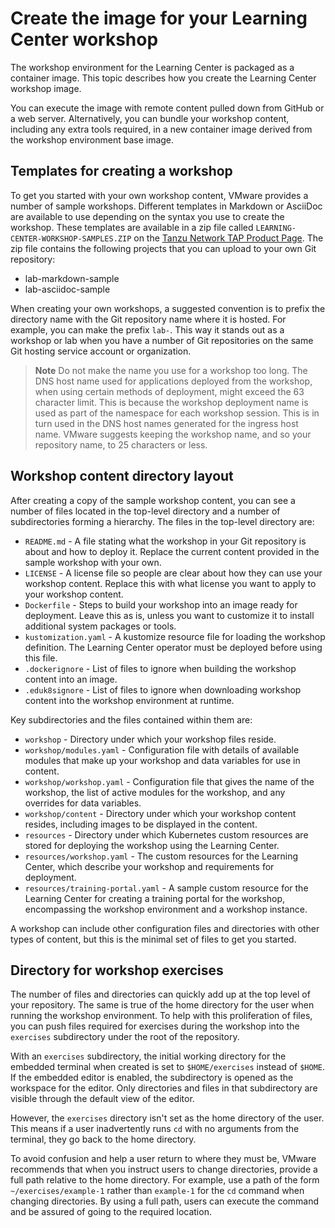 # Create the image for your Learning Center workshop

The workshop environment for the Learning Center is packaged as a container image.
This topic describes how you create the Learning Center workshop image.

You can execute the image with remote content pulled down from GitHub or a web server.
Alternatively, you can bundle your workshop content, including any extra tools required, in a new
container image derived from the workshop environment base image.

## <a id="template-create-workshop"></a> Templates for creating a workshop

To get you started with your own workshop content, VMware provides a number of sample workshops.
Different templates in Markdown or AsciiDoc are available to use depending on the syntax you use to create the workshop.
These templates are available in a zip file called `LEARNING-CENTER-WORKSHOP-SAMPLES.ZIP` on the [Tanzu Network TAP Product Page](https://network.tanzu.vmware.com/products/tanzu-application-platform).
The zip file contains the following projects that you can upload to your own Git repository:

- lab-markdown-sample
- lab-asciidoc-sample

When creating your own workshops, a suggested convention is to prefix the directory name with the Git repository name where it is hosted. For example, you can make the prefix `lab-`.
This way it stands out as a workshop or lab when you have a number of Git repositories on the same Git hosting service account or organization.

>**Note** Do not make the name you use for a workshop too long. The DNS host name used for applications deployed from the workshop, when using certain methods of deployment, might exceed the 63 character limit. This is because the workshop deployment name is used as part of the namespace for each workshop session. This is in turn used in the DNS host names generated for the ingress host name. VMware suggests keeping the workshop name, and so your repository name, to 25 characters or less.

## <a id="wrkshp-content-dir-layout"></a> Workshop content directory layout

After creating a copy of the sample workshop content, you can see a number of files located in the top-level directory and a number of subdirectories forming a hierarchy. The files in the top-level directory are:

* `README.md` - A file stating what the workshop in your Git repository is about and how to deploy it. Replace the current content provided in the sample workshop with your own.
* `LICENSE` - A license file so people are clear about how they can use your workshop content. Replace this with what license you want to apply to your workshop content.
* `Dockerfile` - Steps to build your workshop into an image ready for deployment. Leave this as is, unless you want to customize it to install additional system packages or tools.
* `kustomization.yaml` - A kustomize resource file for loading the workshop definition. The Learning Center operator must be deployed before using this file.
* `.dockerignore` - List of files to ignore when building the workshop content into an image.
* `.eduk8signore` - List of files to ignore when downloading workshop content into the workshop environment at runtime.

Key subdirectories and the files contained within them are:

* `workshop` - Directory under which your workshop files reside.
* `workshop/modules.yaml` - Configuration file with details of available modules that make up your workshop and data variables for use in content.
* `workshop/workshop.yaml` - Configuration file that gives the name of the workshop, the list of active modules for the workshop, and any overrides for data variables.
* `workshop/content` - Directory under which your workshop content resides, including images to be displayed in the content.
* `resources` - Directory under which Kubernetes custom resources are stored for deploying the workshop using the Learning Center.
* `resources/workshop.yaml` - The custom resources for the Learning Center, which describe your workshop and requirements for deployment.
* `resources/training-portal.yaml` - A sample custom resource for the Learning Center for creating a training portal for the workshop, encompassing the workshop environment and a workshop instance.

A workshop can include other configuration files and directories with other types of content, but this is the minimal set of files to get you started.

## <a id="dir-workshop-exercises"></a> Directory for workshop exercises

The number of files and directories can quickly add up at the top level of your repository. The same is true of the home directory for the user when running the workshop environment. To help with this proliferation of files, you can push files required for exercises during the workshop into the `exercises` subdirectory under the root of the repository.

With an `exercises` subdirectory, the initial working directory for the embedded terminal when created is set to `$HOME/exercises` instead of `$HOME`. If the embedded editor is enabled, the subdirectory is opened as the workspace for the editor. Only directories and files in that subdirectory are visible through the default view of the editor.

However, the `exercises` directory isn't set as the home directory of the user. This means if a user inadvertently runs `cd` with no arguments from the terminal, they go back to the home directory.

To avoid confusion and help a user return to where they must be, VMware recommends that when you instruct users to change directories, provide a full path relative to the home directory. For example, use a path of the form `~/exercises/example-1` rather than `example-1` for the `cd` command when changing directories. By using a full path, users can execute the command and be assured of going to the required location.
